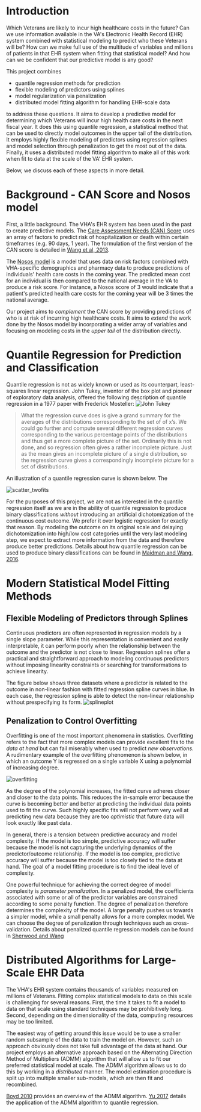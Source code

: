 # Introduction

Which Veterans are likely to incur high healthcare costs in the future? Can we use information available in the VA's Electronic Health Record (EHR) system combined with statistical modeling to predict who these Veterans will be? How can we make full use of the multitude of variables and millions of patients in that EHR system when fitting that statistical model? And how can we be confident that our predictive model is any good?

This project combines
- quantile regression methods for prediction
- flexible modeling of predictors using splines
- model regularization via penalization
- distributed model fitting algorithm for handling EHR-scale data

to address these questions. It aims to develop a predictive model for determining which Veterans will incur high health care costs in the next fiscal year. It does this using quantile regression, a statistical method that can be used to directly model outcomes in the upper tail of the distribution. It employs highly flexible modeling of predictors using regression splines and model selection through penalization to get the most out of the data. Finally, it uses a distributed model fitting algorithm to make all of this work when fit to data at the scale of the VA' EHR system.

Below, we discuss each of these aspects in more detail.

# Background - CAN Score and Nosos model

First, a little background. The VHA's EHR system has been used in the past to create predictive models. The [Care Assessment Needs (CAN) Score](https://www.va.gov/HEALTHCAREEXCELLENCE/about/organization/examples/care-assessment-needs.asp) uses an array of factors to predict risk of hospitalization or death within certain timeframes (e.g. 90 days, 1 year). The formulation of the first version of the CAN score is detailed in [Wang et al, 2013](https://github.ec.va.gov/ECSO/semiparametric/blob/master/references/wang2013.pdf).

The [Nosos model](https://www.herc.research.va.gov/include/page.asp?id=risk-adjustment) is a model that uses data on risk factors combined with VHA-specific demographics and pharmacy data to produce predictions of individuals' health care costs in the coming year. The predicted mean cost for an individual is then compared to the national average in the VA to produce a risk score. For instance, a Nosos score of 3 would indicate that a patient's predicted health care costs for the coming year will be 3 times the national average.

Our project aims to *complement* the CAN score by providing predictions of who is at risk of incurring high healthcare costs. It aims to *extend* the work done by the Nosos model by incorporating a wider array of variables and focusing on modeling costs in the *upper tail* of the distribution directly.

# Quantile Regression for Prediction and Classification

Quantile regression is not as widely known or used as its counterpart, least-squares linear regression. John Tukey, inventor of the box plot and pioneer of exploratory data analysis, offered the following description of quantile regression in a 1977 paper with Frederick Mosteller:
![John Tukey](./images/john-tukey.png)

>What the regression curve does is give a grand summary for the
averages of the distributions corresponding to the set of of x’s.
We could go further and compute several different regression
curves corresponding to the various percentage points of the
distributions and thus get a more complete picture of the set.
Ordinarily this is not done, and so regression often gives a rather
incomplete picture. Just as the mean gives an incomplete picture
of a single distribution, so the regression curve gives a
correspondingly incomplete picture for a set of distributions.



An illustration of a quantile regression curve is shown below. The

![scatter_twofits](./images/quant_scatter_twofits.png)

For the purposes of this project, we are not as interested in the quantile regression itself as we are in the ability of quantile regression to produce binary classifications *without* introducing an artificial dichotomization of the continuous cost outcome. We prefer it over logistic regression for exactly that reason. By modeling the outcome on its original scale and delaying dichotomization into high/low cost categories until the very last modeling step, we expect to extract more information from the data and therefore produce better predictions. Details about how quantile regression can be used to produce binary classifications can be found in [Maidman and Wang, 2016](https://github.ec.va.gov/ECSO/semiparametric/blob/master/references/Maidman_Wang_2016.pdf).

# Modern Statistical Model Fitting Methods

## Flexible Modeling of Predictors through Splines

Continuous predictors are often represented in regression models by a single slope parameter. While this representation is convenient and easily interpretable, it can perform poorly when the relationship between the outcome and the predictor is not close to linear. Regression splines offer a practical and straightforward approach to modeling continuous predictors without imposing linearity constraints or searching for transformations to achieve linearity.

The figure below shows three datasets where a predictor is related to the outcome in non-linear fashion with fitted regression spline curves in blue. In each case, the regression spline is able to detect the non-linear relationship without prespecifying its form.
![splineplot](./images/spline_plot.png)


## Penalization to Control Overfitting
Overfitting is one of the most important phenomena in statistics. Overfitting refers to the fact that more complex models can provide excellent fits to the *data at hand* but can fail miserably when used to predict *new observations*. A rudimentary example of the overfitting phenomenon is shown below, in which an outcome Y is regressed on a single variable X using a polynomial of increasing degree.


![overfitting](./images/overfitting.gif)

As the degree of the polynomial increases, the fitted curve adheres closer and closer to the data points. This reduces the in-sample error because the curve is becoming better and better at predicting the individual data points used to fit the curve. Such highly specific fits will not perform very well at predicting new data because they are too *optimistic* that future data will look exactly like past data.

In general, there is a tension between predictive accuracy and model complexity. If the model is too simple, predictive accuracy will suffer because the model is not capturing the underlying dynamics of the predictor/outcome relationship. If the model is too complex, predictive accuracy will suffer because the model is too closely tied to the data at hand. The goal of a model fitting procedure is to find the ideal level of complexity.

One powerful technique for achieving the correct degree of model complexity is *parameter penalization*. In a penalized model, the coefficients associated with some or all of the predictor variables are constrained according to some penalty function. The degree of penalization therefore determines the complexity of the model. A large penalty pushes us towards a simpler model, while a small penalty allows for a more complex model. We can choose the degree of penalization through techniques such as cross-validation. Details about penalized quantile regression models can be found in [Sherwood and Wang](https://github.ec.va.gov/ECSO/semiparametric/blob/master/references/Sherwood_Wang_2016.pdf)

# Distributed Algorithms for Large-Scale EHR Data

 The VHA's EHR system contains thousands of variables measured on millions of Veterans. Fitting complex statistical models to data on this scale is challenging for several reasons. First, the time it takes to fit a model to data on that scale using standard techniques may be prohibitively long. Second, depending on the dimensionality of the data, computing resources may be too limited.

The easiest way of getting around this issue would be to use a smaller random subsample of the data to train the model on. However, such an approach obviously does not take full advantage of the data at hand. Our project employs an alternative approach based on the Alternating Direction Method of Multipliers (ADMM) algorithm that will allow us to fit our preferred statistical model at scale. The ADMM algorithm allows us to do this by working in a *distributed* manner. The model estimation procedure is split up into multiple smaller sub-models, which are then fit and recombined. 

[Boyd 2010](https://github.ec.va.gov/ECSO/semiparametric/blob/master/references/Boyd_2010.pdf) provides an overview of the ADMM algorithm. [Yu 2017](https://github.ec.va.gov/ECSO/semiparametric/blob/master/references/Yu_2017.pdf) details the application of the ADMM algorithm to quantile regression.
